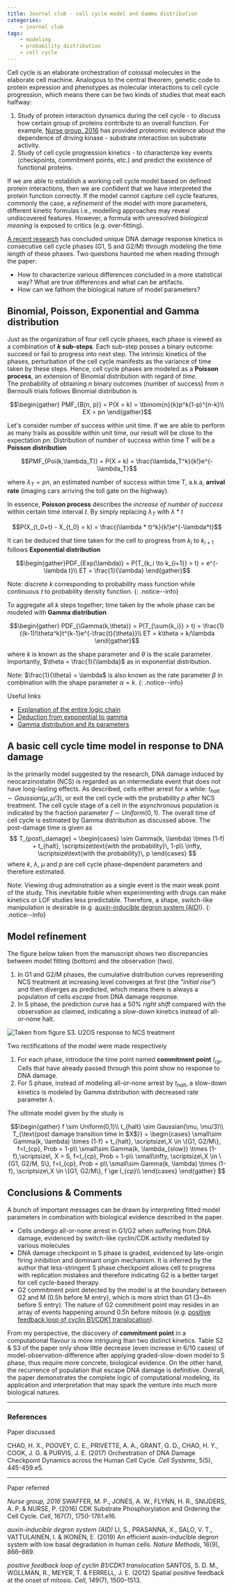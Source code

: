 ```yaml
---
title: Journal club - cell cycle model and Gamma distribution
categories:
    - journal club
tags:
    - modeling
    - probability distribution
    - cell cycle
---
```


Cell cycle is an elaborate orchestration of colossal molecules in the elaborate cell machine. Analogous to the central theorem, genetic code to protein expression and phenotypes as molecular interactions to cell cycle progression, which means there can be two kinds of studies that meat each halfway:



1. Study of protein interaction dynamics during the cell cycle - to discuss how certain group of proteins contribute to an overall function. For example, <a href="https://dx.doi.org/10.1016/j.cell.2016.11.034">Nurse group, 2016</a> has provided proteomic evidence about the dependence of driving kinase - substrate interaction on substrate activity.
2. Study of cell cycle progression kinetics - to characterize key events (checkpoints, commitment points, etc.) and predict the existence of functional proteins.

If we are able to establish a working cell cycle model based on defined protein interactions, then we are confident that we have interpreted the protein function correctly. If the model cannot capture cell cycle features, commonly the case, a _refinement_ of the model with more parameters, different kinetic formulas i.e., modelling approaches may reveal undiscovered features. However, a formula with unresolved _biological meaning_ is exposed to critics (e.g. over-fitting).

[A recent research](https://doi.org/10.1016/j.cels.2017.09.015) has concluded unique DNA damage response kinetics in consecutive cell cycle phases (G1, S and G2/M) through modeling the time length of these phases. Two questions haunted me when reading through the paper:

- How to characterize various differences concluded in a more statistical way? What are true differences and what can be artifacts.
- How can we fathom the biological nature of model parameters?

## Binomial, Poisson, Exponential and Gamma distribution

Just as the organization of four cell cycle phases, each phase is viewed as a combination of **$k$ sub-steps**. Each sub-step posses a binary outcome: succeed or fail to progress into next step. The intrinsic kinetics of the phases, perturbation of the cell cycle manifests as the variance of time taken by these steps. Hence, cell cycle phases are modeled as a **Poisson process**, an extension of Binomial distribution with regard of _time_.
<br/>
The probability of obtaining $n$ binary outcomes (number of success) from $n$ Bernoulli trials follows Binomial distribution is

$$\begin{gather}
PMF_{B(n, p)} = P(X = k) = \tbinom{n}{k}p^k(1-p)^{n-k}\\ 
EX = pn
\end{gather}$$

Let's consider number of success within unit time. If we are able to perform as many trails as possible within unit time, our result will be close to the expectation $pn$. Distribution of number of success within time T will be a **Poisson distribution**

$$PMF_{Poi(k,\lambda_T)} = P(X = k) = \frac{\lambda_T^k}{k!}e^{-\lambda_T}$$

where $\lambda_T = pn$, an estimated number of success within time T, a.k.a, **arrival rate** (imaging cars arriving the toll gate on the highway).

In essence, **Poisson process** describes the _increase of number of success_ within certain time interval $t$. By simply replacing $\lambda_T$ with $\lambda * t$

$$P(X_{t_0+t} - X_{t_0} = k) = \frac{(\lambda * t)^k}{k!}e^{-\lambda*t}$$

It can be deduced that time taken for the cell to progress from $k_i$ to $k_{i+1}$ follows **Exponential distribution**

$$\begin{gather}PDF_{Exp(\lambda)} = P(T_{k_i \to k_{i+1}} > t) = e^{-\lambda t}\\
ET = \frac{1}{\lambda}
\end{gather}$$

Note: discrete $k$ corresponding to probability mass function while continuous $t$ to probability density function.
{: .notice--info}

To aggregate all $k$ steps together; time taken by the whole phase can be modeled with **Gamma distribution**

$$\begin{gather}
PDF_{\Gamma(k,\theta)} = P(T_{\sum{k_i}} > t) = \frac{1}{(k-1)!\theta^k}t^{k-1}e^{-\frac{t}{\theta}}\\
ET = k\theta = k/\lambda
\end{gather}$$

where $k$ is known as the shape parameter and $\theta$ is the scale parameter. Importantly, $\theta = \frac{1}{\lambda}$ as in exponential distribution.

Note: $\frac{1}{\theta} = \lambda$ is also known as the rate parameter $\beta$ in combination with the shape parameter $\alpha = k$.
{: .notice--info}

Useful links
- [Explanation of the entire logic chain](https://www.zhihu.com/question/34866983)
- [Deduction from exponential to gamma](https://blog.csdn.net/qq_14810321/article/details/102544229)
- [Gamma distribution and its parameters](https://blog.csdn.net/ma123rui/article/details/103056206)

## A basic cell cycle time model in response to DNA damage
In the primarily model suggested by the research, DNA damage induced by neocarzinostatin (NCS) is regarded as an intermediate event that does not have long-lasting effects. As described, cells either arrest for a while: $t_{halt} \sim Gaussian(\mu, \mu/3)$, or exit the cell cycle with the probability $p$ after NCS treatment. The cell cycle stage of a cell in the asynchronous population is indicated by the fraction parameter $f \sim Uniform(0,1)$. The overall time of cell cycle is estimated by Gamma distribution as discussed above. The post-damage time is given as
$$
T_{post\_damage} = 
\begin{cases}
\sim Gamma(k, \lambda) \times (1-f) + t_{halt}, \scriptsize\text{with the probability}\, 1-p\\
\infty, \scriptsize\text{with the probability}\, p
\end{cases}
$$
where $k$, $\lambda$, $\mu$ and $p$ are cell cycle phase-dependent parameters and therefore estimated.

Note: Viewing drug adminstration as a single event is the main weak point of the study. This inevitable foible when experimenting with drugs can make kinetics or LOF studies less predictable. Therefore, a shape, switch-like manipulation is desirable (e.g. [auxin-inducible degron system (AID)](http://dx.doi.org/10.1038/s41592-019-0512-x)).
{: .notice--info}


## Model refinement
The figure below taken from the manuscript shows two discrepancies between model fitting (bottom) and the observation (two). 
1. In G1 and G2/M phases, the cumulative distribution curves representing NCS treatment at  increasing level converges at first (the _"initial rise"_) and then diverges as predicted, which means there is always a population of cells _escape_ from DNA damage response.
2. In S phase, the prediction curve has a 50% _right shift_ compared with the observation as claimed, indicating a _slow-down_ kinetics instead of all-or-none halt.
   
![Taken from figure S3. U2OS response to NCS treatment](/assets/images/cell_cycle_fitting.png)

Two rectifications of the model were made respectively
1. For each phase, introduce the time point named **commitment point** $I_{cp}$. Cells that have already passed through this point show no response to DNA damage.
2. For S phase, instead of modeling all-or-none arrest by $t_{halt}$, a slow-down kinetics is modeled by Gamma distribution with decreased rate parameter $\lambda$.

The ultimate model given by the study is

$$\begin{gather}
f \sim Uniform(0,1)\\
t_{halt} \sim Gaussian(\mu, \mu/3)\\
T_{\text{post damage transition time in $X$}} = 
\begin{cases}
\small\sim Gamma(k, \lambda) \times (1-f) + t_{halt}, \scriptsize\,X \in \{G1, G2/M\}, f<I_{cp}, Prob = 1-p\\
\small\sim Gamma(k, \lambda_{slow}) \times (1-f),\scriptsize\, X = S, f<I_{cp}, Prob = 1-p\\
\small\infty, \scriptsize\,X \in \{G1, G2/M, S\}, f<I_{cp}, Prob = p\\
\small\sim Gamma(k, \lambda) \times (1-f), \scriptsize\,X \in \{G1, G2/M\}, f \ge I_{cp}\\
\end{cases}
\end{gather}
$$

## Conclusions & Comments
A bunch of important messages can be drawn by interpreting fitted model parameters in combination with biological evidence described in the paper.
- Cells undergo all-or-none arrest in G1/G2 when suffering from DNA damage, evidenced by switch-like cyclin/CDK activity mediated by various molecules
- DNA damage checkpoint in S phase is graded, evidenced by late-origin firing inhibition and dominant origin mechanism. It is inferred by the author that less-stringent S phase checkpoint allows cell to progress with replication mistakes and therefore indicating G2 is a better target for cell cycle-based therapy.
- G2 commitment point detected by the model is at the boundary between G2 and M (0.5h before M entry), which is more strict than G1 (3~4h before S entry). The nature of G2 commitment point may resides in an array of events happening around 0.5h before mitosis (e.g. [positive feedback loop of cyclin B1/CDK1 translocation](http://dx.doi.org/10.1016/j.cell.2012.05.028)).

From my perspective, the discovery of **commitment point** in a computational flavour is more intriguing than two distinct kinetics. Table S2 & S3 of the paper only show little decrease (even increase in 6/10 cases) of model-observation-difference after applying graded-slow-down model to S phase, thus require more concrete, biological evidence. On the other hand, the recurrence of population that escape DNA damage is definitive. Overall, the paper demonstrates the complete logic of computational modeling, its application and interpretation that may spark the venture into much more biological natures.

---

### References

Paper discussed

CHAO, H. X., POOVEY, C. E., PRIVETTE, A. A., GRANT, G. D., CHAO, H. Y., COOK, J. G. & PURVIS, J. E. (2017) Orchestration of DNA Damage Checkpoint Dynamics across the Human Cell Cycle. _Cell Systems_, 5(5), 445-459.e5.

---
Paper referred

_Nurse group, 2016_  SWAFFER, M. P., JONES, A. W., FLYNN, H. R., SNIJDERS, A. P. & NURSE, P. (2016) CDK Substrate Phosphorylation and Ordering the Cell Cycle. _Cell_, 167(7), 1750-1761.e16.

_auxin-inducible degron system (AID)_ LI, S., PRASANNA, X., SALO, V. T., VATTULAINEN, I. & IKONEN, E. (2019) An efficient auxin-inducible degron system with low basal degradation in human cells. _Nature Methods_, 16(9), 866–869.

_positive feedback loop of cyclin B1/CDK1 translocation_ SANTOS, S. D. M., WOLLMAN, R., MEYER, T. & FERRELL, J. E. (2012) Spatial positive feedback at the onset of mitosis. _Cell_, 149(7), 1500–1513.